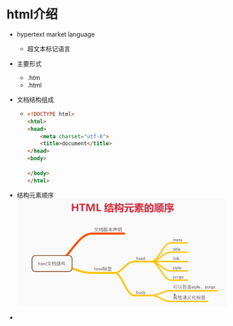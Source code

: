 # html介绍

* hypertext market language
  * 超文本标记语言
* 主要形式
  * .htm
  * .html
* 文档结构组成

  * ```html
    <!DOCTYPE html>
    <html>
    <head>
        <meta charset="utf-8">
        <title>document</title>
    </head>
    <body>

    </body>
    </html>
    ```

* 结构元素顺序
  ![](/assets/html结构元素顺序.png)

* 




